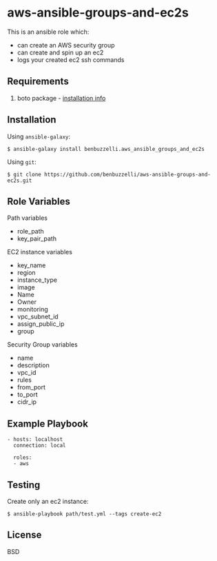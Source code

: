 # aws-ansible-groups-and-ec2s
This is an ansible role which:
* can create an AWS security group
* can create and spin up an ec2
* logs your created ec2 ssh commands

Requirements
------------

  1. boto package - [installation info](https://pypi.org/project/boto/)
  
Installation
------------

Using `ansible-galaxy`:

`$ ansible-galaxy install benbuzzelli.aws_ansible_groups_and_ec2s`

Using `git`:

`$ git clone https://github.com/benbuzzelli/aws-ansible-groups-and-ec2s.git`

Role Variables
--------------

Path variables
* role_path
* key_pair_path

EC2 instance variables
* key_name
* region
* instance_type
* image
* Name
* Owner
* monitoring
* vpc_subnet_id
* assign_public_ip
* group

Security Group variables
* name
* description
* vpc_id
* rules
* from_port
* to_port
* cidr_ip

Example Playbook
----------------

```
- hosts: localhost
  connection: local

  roles:
  - aws
```

Testing
-------

Create only an ec2 instance:

`$ ansible-playbook path/test.yml --tags create-ec2`

License
-------

BSD

